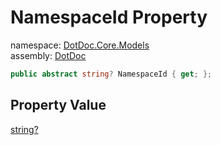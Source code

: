 ﻿# NamespaceId Property

namespace: [DotDoc\.Core\.Models](../../DotDoc.Core.Models.md)<br />
assembly: [DotDoc](../../../DotDoc.md)



```csharp
public abstract string? NamespaceId { get; };
```

## Property Value

[string?](https://docs.microsoft.com/dotnet/api/System.String)

